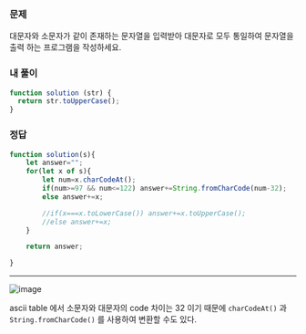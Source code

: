 ### 문제
대문자와 소문자가 같이 존재하는 문자열을 입력받아 대문자로 모두 통일하여 문자열을 출력 하는 프로그램을 작성하세요.

### 내 풀이
```js
function solution (str) {
  return str.toUpperCase();
}
```

### 정답
```js
function solution(s){         
    let answer="";
    for(let x of s){
        let num=x.charCodeAt();
        if(num>=97 && num<=122) answer+=String.fromCharCode(num-32);
        else answer+=x;

        //if(x===x.toLowerCase()) answer+=x.toUpperCase();
        //else answer+=x;
    }

    return answer;

}
```

---

![image](https://user-images.githubusercontent.com/4121550/132612706-a69af849-88fa-4f26-9796-5a99b563dca8.png)

ascii table 에서 소문자와 대문자의 code 차이는 32 이기 때문에 `charCodeAt()` 과 `String.fromCharCode()` 를 사용하여 변환할 수도 있다.

